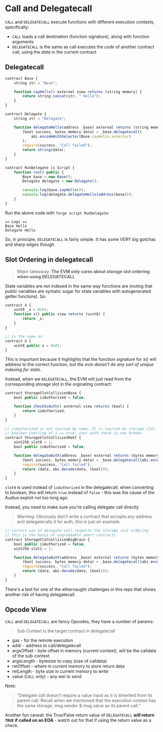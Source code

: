 # Call and Delegatecall

`CALL` and `DELEGATECALL` execute functions with different execution contexts, specifically:

- `CALL` loads a call destination (function signature), along with function arguments
- `DELEGATECALL` is the same as call executes the *code* of another contract call, using the *data* in the current contract



## Delegatecall

```js
contract Base {
    string str = "Base";

    function sayHello() external view returns (string memory) {
        return string.concat(str, " Hello");
    }
}

contract Delegate {
    string str = "Delegate";

    function delegateHello(address _base) external returns (string memory) {
        (bool success, bytes memory data) = _base.delegatecall(
            abi.encodeWithSelector(Base.sayHello.selector)
        );
        require(success, "Call failed");
        return string(data);
    }
}

contract RunDelegate is Script {
    function run() public {
        Base base = new Base();
        Delegate delegate = new Delegate();

        console.log(base.sayHello());
        console.log(delegate.delegateHello(address(base)));
    }
}
```

Run the above code with `forge script RunDelegate`:

```
== Logs ==
Base Hello
Delegate Hello
```

So, in principle, `DELEGATECALL` is fairly simple. It has some VERY big gotchas and sharp edges though.

## Slot Ordering in delegatecall

> Major takeaway: **The EVM only cares about storage slot ordering when using DELEGATECALL**

State variables are not indexed in the same way functions are (noting that *public* variables are syntatic sugar for state variables with autogenerated getter functons). So:

```js
contract X {
    uint8 _x = 0x01;
    function x() public view returns (uint8) {
        return _x;
    }
}

// is the same as:
contract X {
    uint8 public x = 0x01;
}
```

This is important because it highlights that the function signature for x() will address to the correct function, but *the evm doesn't do any sort of unique indexing for state*.

Instead, when we `DELEGATECALL`, the EVM will just read from the corresponding storage slot in the orginating contract:

```js
contract StorageSlotCollisionBase {
    bool public isAuthorized = false;

    function checkIsAuth() external view returns (bool) {
        return isAuthorized;
    }
}

// isAuthorized is not sourced by name. It is sourced by storage slot.
// boolean coercing of 1 == true, your auth check is now broken
contract StorageSlotCollisionRekt {
    uint256 slot0 = 1;
    bool public isAuthorized = false;

    function delegateAuth(address _base) external returns (bytes memory, bool) {
        (bool success, bytes memory data) = _base.delegatecall(abi.encodeWithSelector(StorageSlotCollisionBase.checkIsAuth.selector));
        require(success, "Call failed");
        return (data, abi.decode(data, (bool)));
    }
}
```

`slot0` is used instead of `isAuthorized` in the delegatecall, when converting to boolean, this will return `true` instead of `false` - this was the cause of the Audius exploit not too long ago.

Instead, you need to make sure you're calling delegate call directly

> Warning: Obviously don't write a contract that accepts any address and delegatecalls it for auth, this is just an example.

```js
// correct use of delegate call respects the storage slot ordering
// this is the basis of upgradeable smart contracts
contract StorageSlotCollisionBigBrain {
    bool public isAuthorized = false;
    uint256 slot1 = 1;

    function delegateAuth(address _base) external returns (bytes memory, bool) {
        (bool success, bytes memory data) = _base.delegatecall(abi.encodeWithSelector(StorageSlotCollisionBase.checkIsAuth.selector));
        require(success, "Call failed");
        return (data, abi.decode(data, (bool)));
    }
}
```

There's a test for one of the ethernaught challenges in this repo that shows another risk of having delegatecall.

## Opcode View

`CALL` and `DELEGATECALL` are fancy Opcodes, they have a number of params:

> Sub Context is the target contract in delegatecall

- gas - for the remote execution
- addr - address to call/delegatecall
- argsOffset - byte offset in memory (current context), will be the calldata of the sub-context
- argsLength - bytesize to copy (size of calldata)
- retOffset - where in current memory to store return data
- retLength	- byte size in current memory to write 
- value (`CALL` only) - any wei to send

Note:
> "Delegate call doesn’t require a value input as it is inherited from its parent call. Recall when we mentioned that the execution context has the same storage, msg.sender & msg.value as its parent call."

Another fun caveat: the True/False return value of `DELEGATECALL` **will return `TRUE` if called on an EOA** - watch out for that if using the return value as a check.